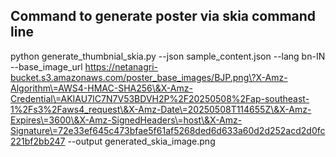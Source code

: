 ## Command to generate poster via skia command line
python generate_thumbnial_skia.py --json sample_content.json --lang bn-IN --base_image_url https://netanagri-bucket.s3.amazonaws.com/poster_base_images/BJP.png\?X-Amz-Algorithm\=AWS4-HMAC-SHA256\&X-Amz-Credential\=AKIAU7IC7N7V53BDVH2P%2F20250508%2Fap-southeast-1%2Fs3%2Faws4_request\&X-Amz-Date\=20250508T114655Z\&X-Amz-Expires\=3600\&X-Amz-SignedHeaders\=host\&X-Amz-Signature\=72e33ef645c473bfae5f61af5268ded6d633a60d2d252acd2d0fc221bf2bb247 --output generated_skia_image.png